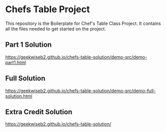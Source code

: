 # Chefs Table Project
This repository is the Boilerplate for Chef's Table Class Project. It contains all the files needed to get started on the project.

## Part 1 Solution
https://geekwiseb2.github.io/chefs-table-solution/demo-src/demo-part1.html

## Full Solution
https://geekwiseb2.github.io/chefs-table-solution/demo-src/demo-full-solution.html

## Extra Credit Solution
https://geekwiseb2.github.io/chefs-table-solution/
